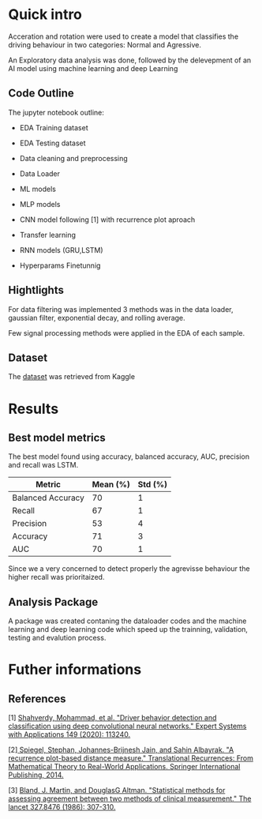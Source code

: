 # Quick intro

Acceration and rotation were used to create a model that classifies the driving behaviour in two categories: Normal and Agressive. 

An Exploratory data analysis was done, followed by the delevepment of an AI model using machine learning and deep Learning 


## Code Outline

The jupyter notebook outline:

- EDA Training dataset

- EDA Testing dataset

- Data cleaning and preprocessing

- Data Loader

- ML models 

- MLP models

- CNN model following [1] with recurrence plot aproach

- Transfer learning

- RNN models (GRU,LSTM)

- Hyperparams Finetunnig 

## Hightlights

For data filtering was implemented 3 methods was in the data loader, gaussian filter, exponential decay, and rolling average. 

Few signal processing methods were applied in the EDA of each sample.


## Dataset

The  [dataset](https://www.kaggle.com/datasets/outofskills/driving-behavior) was retrieved from Kaggle


# Results

## Best model metrics

The best model found using accuracy, balanced accuracy, AUC, precision and recall was LSTM.

|  Metric |  Mean (%)  | Std (%)  |
|---|---|---|
| Balanced Accuracy  |70   | 1 | 
| Recall  | 67  | 1  | 
| Precision  | 53  | 4   | 
| Accuracy  | 71  | 3   | 
| AUC  | 70  | 1   | 

Since we a very concerned to detect properly the agrevisse behaviour the higher recall was prioritaized. 



## Analysis Package

A package was created contaning the dataloader codes and the machine learning and deep learning code which speed up the trainning, validation, testing and evalution process.




# Futher informations

## References


[1] [Shahverdy, Mohammad, et al. "Driver behavior detection and classification using deep convolutional neural networks." Expert Systems with Applications 149 (2020): 113240.](https://www.sciencedirect.com/science/article/abs/pii/S095741742030066X)

[2][ Spiegel, Stephan, Johannes-Brijnesh Jain, and Sahin Albayrak. "A recurrence plot-based distance measure." Translational Recurrences: From Mathematical Theory to Real-World Applications. Springer International Publishing, 2014.](https://link.springer.com/chapter/10.1007/978-3-319-09531-8_1)

[3] [Bland, J. Martin, and DouglasG Altman. "Statistical methods for assessing agreement between two methods of clinical measurement." The lancet 327.8476 (1986): 307-310.](https://pubmed.ncbi.nlm.nih.gov/2868172/)



